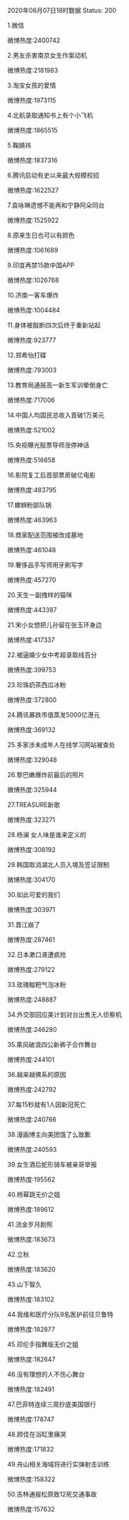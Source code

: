2020年08月07日18时数据
Status: 200

1.微信

微博热度:2400742

2.男友杀害南京女生作案动机

微博热度:2181983

3.淘宝女孩的爱情

微博热度:1973115

4.北航录取通知书上有个小飞机

微博热度:1865515

5.鞠婧祎

微博热度:1837316

6.腾讯启动有史以来最大规模校招

微博热度:1622527

7.袁咏琳遗憾不能再和宁静阿朵同台

微博热度:1525922

8.原来生日也可以有颜色

微博热度:1061689

9.印度再禁15款中国APP

微博热度:1026768

10.济南一客车爆炸

微博热度:1004484

11.身体被敲断四次后终于重新站起

微博热度:923777

12.郑希怡打碟

微博热度:793003

13.教育局通报高一新生军训晕倒身亡

微博热度:717006

14.中国人均国民总收入首破1万美元

微博热度:521002

15.央视曝光股票导师涨停神话

微博热度:516858

16.影院复工后首部票房破亿电影

微博热度:483795

17.螺蛳粉部队锅

微博热度:463963

18.商家配送范围被改成墓地

微博热度:461048

19.奢侈品手写师用牙刷写字

微博热度:457270

20.天生一副拽样的猫咪

微博热度:443387

21.宋小女想把儿孙留在张玉环身边

微博热度:417337

22.被逼婚少女中考超录取线百分

微博热度:399753

23.珍珠奶茶西瓜冰粉

微博热度:372800

24.腾讯暴跌市值蒸发5000亿港元

微博热度:369132

25.多家涉未成年人在线学习网站被查处

微博热度:329048

26.黎巴嫩爆炸前最后的照片

微博热度:325944

27.TREASURE新歌

微博热度:323271

28.杨澜 女人味是谁来定义的

微博热度:308192

29.韩国取消湖北人员入境及签证限制

微博热度:304170

30.如此可爱的我们

微博热度:303971

31.晋江崩了

微博热度:287461

32.日本漱口液遭疯抢

微博热度:279122

33.玫瑰糍粑气泡冰粉

微博热度:248887

34.外交部回应美计划对台出售无人侦察机

微博热度:246280

35.乘风破浪四公新裤子合作舞台

微博热度:244101

36.越来越佛系的原因

微博热度:242792

37.每15秒就有1人因新冠死亡

微博热度:240766

38.漫画博主向美团饿了么致歉

微博热度:240593

39.女生酒后蛇形骑车被亲哥举报

微博热度:195562

40.杨幂跳无价之姐

微博热度:189612

41.流金岁月剧照

微博热度:183673

42.立秋

微博热度:183620

43.山下智久

微博热度:183102

44.我维和医疗分队9名医护前往贝鲁特

微博热度:182877

45.邓伦手指舞版无价之姐

微博热度:182647

46.没有理想的人不伤心舞台

微博热度:182491

47.巴菲特连续三周抄底美国银行

微博热度:178747

48.顾佳在浴缸里痛哭

微博热度:171832

49.舟山相关海域将进行实弹射击训练

微博热度:158322

50.吉林通报松原致12死交通事故

微博热度:157632

